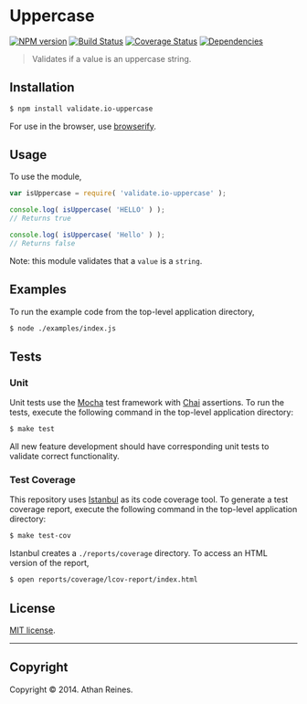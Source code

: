 Uppercase
===
[![NPM version][npm-image]][npm-url] [![Build Status][travis-image]][travis-url] [![Coverage Status][coveralls-image]][coveralls-url] [![Dependencies][dependencies-image]][dependencies-url]

> Validates if a value is an uppercase string.


## Installation

``` bash
$ npm install validate.io-uppercase
```

For use in the browser, use [browserify](https://github.com/substack/node-browserify).


## Usage

To use the module,

``` javascript
var isUppercase = require( 'validate.io-uppercase' );

console.log( isUppercase( 'HELLO' ) );
// Returns true

console.log( isUppercase( 'Hello' ) );
// Returns false
```

Note: this module validates that a `value` is a `string`. 


## Examples

To run the example code from the top-level application directory,

``` bash
$ node ./examples/index.js
```


## Tests

### Unit

Unit tests use the [Mocha](http://visionmedia.github.io/mocha) test framework with [Chai](http://chaijs.com) assertions. To run the tests, execute the following command in the top-level application directory:

``` bash
$ make test
```

All new feature development should have corresponding unit tests to validate correct functionality.


### Test Coverage

This repository uses [Istanbul](https://github.com/gotwarlost/istanbul) as its code coverage tool. To generate a test coverage report, execute the following command in the top-level application directory:

``` bash
$ make test-cov
```

Istanbul creates a `./reports/coverage` directory. To access an HTML version of the report,

``` bash
$ open reports/coverage/lcov-report/index.html
```


## License

[MIT license](http://opensource.org/licenses/MIT). 


---
## Copyright

Copyright &copy; 2014. Athan Reines.


[npm-image]: http://img.shields.io/npm/v/validate.io-uppercase.svg
[npm-url]: https://npmjs.org/package/validate.io-uppercase

[travis-image]: http://img.shields.io/travis/validate-io/uppercase/master.svg
[travis-url]: https://travis-ci.org/validate-io/uppercase

[coveralls-image]: https://img.shields.io/coveralls/validate-io/uppercase/master.svg
[coveralls-url]: https://coveralls.io/r/validate-io/uppercase?branch=master

[dependencies-image]: http://img.shields.io/david/validate-io/uppercase.svg
[dependencies-url]: https://david-dm.org/validate-io/uppercase

[dev-dependencies-image]: http://img.shields.io/david/dev/validate-io/uppercase.svg
[dev-dependencies-url]: https://david-dm.org/dev/validate-io/uppercase

[github-issues-image]: http://img.shields.io/github/issues/validate-io/uppercase.svg
[github-issues-url]: https://github.com/validate-io/uppercase/issues